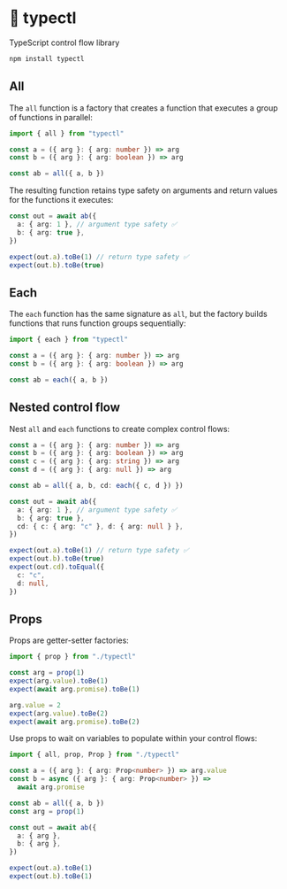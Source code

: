 # 🚰 typectl

TypeScript control flow library

```bash
npm install typectl
```

## All

The `all` function is a factory that creates a function that executes a group of functions in parallel:

```typescript
import { all } from "typectl"

const a = ({ arg }: { arg: number }) => arg
const b = ({ arg }: { arg: boolean }) => arg

const ab = all({ a, b })
```

The resulting function retains type safety on arguments and return values for the functions it executes:

```typescript
const out = await ab({
  a: { arg: 1 }, // argument type safety ✅
  b: { arg: true },
})

expect(out.a).toBe(1) // return type safety ✅
expect(out.b).toBe(true)
```

## Each

The `each` function has the same signature as `all`, but the factory builds functions that runs function groups sequentially:

```typescript
import { each } from "typectl"

const a = ({ arg }: { arg: number }) => arg
const b = ({ arg }: { arg: boolean }) => arg

const ab = each({ a, b })
```

## Nested control flow

Nest `all` and `each` functions to create complex control flows:

```typescript
const a = ({ arg }: { arg: number }) => arg
const b = ({ arg }: { arg: boolean }) => arg
const c = ({ arg }: { arg: string }) => arg
const d = ({ arg }: { arg: null }) => arg

const ab = all({ a, b, cd: each({ c, d }) })

const out = await ab({
  a: { arg: 1 }, // argument type safety ✅
  b: { arg: true },
  cd: { c: { arg: "c" }, d: { arg: null } },
})

expect(out.a).toBe(1) // return type safety ✅
expect(out.b).toBe(true)
expect(out.cd).toEqual({
  c: "c",
  d: null,
})
```

## Props

Props are getter-setter factories:

```typescript
import { prop } from "./typectl"

const arg = prop(1)
expect(arg.value).toBe(1)
expect(await arg.promise).toBe(1)

arg.value = 2
expect(arg.value).toBe(2)
expect(await arg.promise).toBe(2)
```

Use props to wait on variables to populate within your control flows:

```typescript
import { all, prop, Prop } from "./typectl"

const a = ({ arg }: { arg: Prop<number> }) => arg.value
const b = async ({ arg }: { arg: Prop<number> }) =>
  await arg.promise

const ab = all({ a, b })
const arg = prop(1)

const out = await ab({
  a: { arg },
  b: { arg },
})

expect(out.a).toBe(1)
expect(out.b).toBe(1)
```